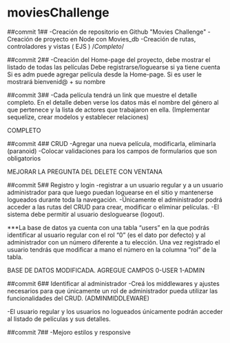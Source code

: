 # moviesChallenge

##commit 1##
-Creación de repositorio en Github "Movies Challenge"
-Creación de proyecto en Node con Movies_db
-Creación de rutas, controladores y vistas ( EJS )
/*Completo*/

##commit 2##
-Creación del Home-page del proyecto, debe mostrar el listado de todas las películas
Debe registrarse/loguearse si ya tiene cuenta
Si es adm puede agregar película desde la Home-page. 
Si es user le mostrará bienvenid@ + su nombre


##commit 3##
-Cada película tendrá un link que muestre el detalle completo.
 En el detalle deben verse los datos más el nombre del género al que pertenece y la lista de actores que trabajaron en ella.
(Implementar sequelize, crear modelos y establecer relaciones)

COMPLETO

##commit 4##
CRUD
-Agregar una nueva película, modificarla, eliminarla (paranoid)
-Colocar validaciones para los campos de formularios que son obligatorios



MEJORAR LA PREGUNTA DEL DELETE CON VENTANA

##commit 5##
Registro y login
-registrar a un usuario regular y a un usuario administrador para que luego puedan loguearse
en el sitio y mantenerse logueados durante toda la navegación. 
-Únicamente el administrador podrá acceder a las rutas del CRUD para crear, modificar o eliminar
películas. 
-El sistema debe permitir al usuario desloguearse (logout).


***La base de datos ya cuenta con una tabla “users” en la que podrás identificar al
usuario regular con el rol “0” (es el dato por defecto) y al administrador con un
número diferente a tu elección. Una vez registrado el usuario tendrás que modificar a
mano el número en la columna “rol” de la tabla.

BASE DE DATOS MODIFICADA. AGREGUE CAMPOS 0-USER 1-ADMIN

##commit 6##
Identificar al administrador 
-Creá los middlewares y ajustes necesarios para que únicamente un rol de
administrador pueda utilizar las funcionalidades del CRUD. (ADMINMIDDLEWARE)

-El usuario regular y los usuarios no logueados únicamente podrán acceder al listado
de películas y sus detalles.

##commit 7##
-Mejoro estilos y responsive